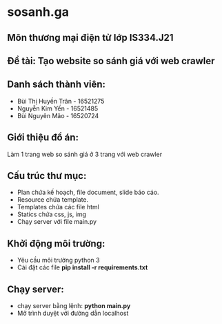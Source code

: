 # sosanh.ga

## Môn thương mại điện tử lớp IS334.J21

## Đề tài: Tạo website so sánh giá với web crawler

## Danh sách thành viên: 
- Bùi Thị Huyền Trân - 16521275
- Nguyễn Kim Yến - 16521485
- Bùi Nguyên Mão - 16520724

## Giới thiệu đồ án:
Làm 1 trang web so sánh giá ở 3 trang với web crawler

## Cấu trúc thư mục:
- Plan chứa kế hoạch, file document, slide báo cáo.
- Resource chứa template.
- Templates chứa các file html
- Statics chứa css, js, img
- Chạy server với file main.py

## Khởi động môi trường:
- Yêu cầu môi trường python 3
- Cài đặt các file __pip install -r requirements.txt__ 

## Chạy server:
- chạy server bằng lệnh: __python main.py__
- Mở trình duyệt với đường dẫn localhost
